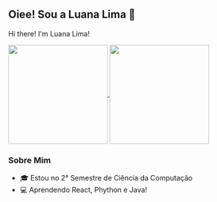 ## Oiee! Sou a Luana Lima 🦊
Hi there! I'm Luana Lima!

<a href="https://github.com/luanafvl/github-readme-stats">
  <img height=200 align="center" src="https://github-readme-stats.vercel.app/api?username=luanafvl&theme=dracula" />
</a>
<a href="https://github.com/luanafvl/github-readme-stats">
  <img height=200 align="center" src="https://github-readme-stats.vercel.app/api/top-langs?username=luanafvl&layout=compact&langs_count=8&card_width=320&theme=dracula" />
</a>

### Sobre Mim
- 🎓 Estou no 2° Semestre de Ciência da Computação
- 💻 Aprendendo React, Phython e Java!
  
